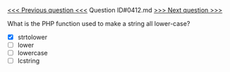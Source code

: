 [<<< Previous question <<<](0411.md)  Question ID#0412.md  [>>> Next question >>>](0413.md) 

What is the PHP function used to make a string all lower-case?

- [x] strtolower
- [ ] lower
- [ ] lowercase
- [ ] lcstring

